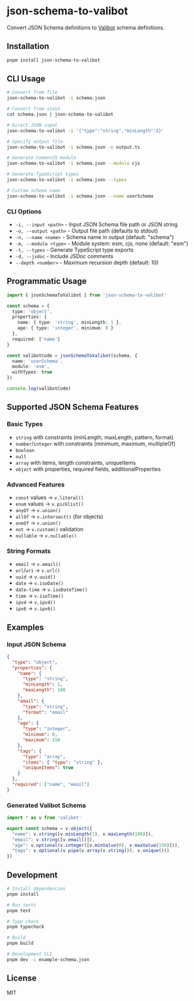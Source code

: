 # json-schema-to-valibot

Convert JSON Schema definitions to [Valibot](https://valibot.dev/) schema definitions.

## Installation

```bash
pnpm install json-schema-to-valibot
```

## CLI Usage

```bash
# Convert from file
json-schema-to-valibot -i schema.json

# Convert from stdin
cat schema.json | json-schema-to-valibot

# Direct JSON input
json-schema-to-valibot -i '{"type":"string","minLength":5}'

# Specify output file
json-schema-to-valibot -i schema.json -o output.ts

# Generate CommonJS module
json-schema-to-valibot -i schema.json --module cjs

# Generate TypeScript types
json-schema-to-valibot -i schema.json --types

# Custom schema name
json-schema-to-valibot -i schema.json --name userSchema
```

### CLI Options

- `-i, --input <path>` - Input JSON Schema file path or JSON string
- `-o, --output <path>` - Output file path (defaults to stdout)  
- `-n, --name <name>` - Schema name in output (default: "schema")
- `-m, --module <type>` - Module system: esm, cjs, none (default: "esm")
- `-t, --types` - Generate TypeScript type exports
- `-d, --jsdoc` - Include JSDoc comments
- `--depth <number>` - Maximum recursion depth (default: 10)

## Programmatic Usage

```typescript
import { jsonSchemaToValibot } from 'json-schema-to-valibot'

const schema = {
  type: 'object',
  properties: {
    name: { type: 'string', minLength: 1 },
    age: { type: 'integer', minimum: 0 }
  },
  required: ['name']
}

const valibotCode = jsonSchemaToValibot(schema, {
  name: 'userSchema',
  module: 'esm',
  withTypes: true
})

console.log(valibotCode)
```

## Supported JSON Schema Features

### Basic Types
- `string` with constraints (minLength, maxLength, pattern, format)
- `number`/`integer` with constraints (minimum, maximum, multipleOf)
- `boolean`
- `null`
- `array` with items, length constraints, uniqueItems
- `object` with properties, required fields, additionalProperties

### Advanced Features  
- `const` values → `v.literal()`
- `enum` values → `v.picklist()`
- `anyOf` → `v.union()`
- `allOf` → `v.intersect()` (for objects)
- `oneOf` → `v.union()`
- `not` → `v.custom()` validation
- `nullable` → `v.nullable()`

### String Formats
- `email` → `v.email()`
- `url`/`uri` → `v.url()`
- `uuid` → `v.uuid()`
- `date` → `v.isoDate()`
- `date-time` → `v.isoDateTime()`
- `time` → `v.isoTime()`
- `ipv4` → `v.ipv4()`
- `ipv6` → `v.ipv6()`

## Examples

### Input JSON Schema
```json
{
  "type": "object",
  "properties": {
    "name": {
      "type": "string",
      "minLength": 1,
      "maxLength": 100
    },
    "email": {
      "type": "string", 
      "format": "email"
    },
    "age": {
      "type": "integer",
      "minimum": 0,
      "maximum": 150
    },
    "tags": {
      "type": "array",
      "items": { "type": "string" },
      "uniqueItems": true
    }
  },
  "required": ["name", "email"]
}
```

### Generated Valibot Schema
```typescript
import * as v from 'valibot'

export const schema = v.object({
  "name": v.string([v.minLength(1), v.maxLength(100)]),
  "email": v.string([v.email()]),
  "age": v.optional(v.integer([v.minValue(0), v.maxValue(150)])),
  "tags": v.optional(v.pipe(v.array(v.string()), v.unique()))
})
```

## Development

```bash
# Install dependencies
pnpm install

# Run tests
pnpm test

# Type check
pnpm typecheck

# Build
pnpm build

# Development CLI
pnpm dev -i example-schema.json
```

## License

MIT